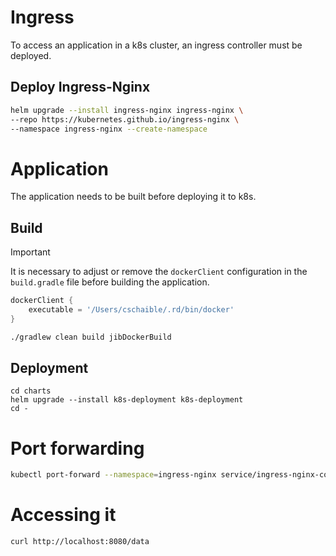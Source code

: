 # Ingress
To access an application in a k8s cluster, an ingress controller must be deployed.

## Deploy Ingress-Nginx
```bash
helm upgrade --install ingress-nginx ingress-nginx \
--repo https://kubernetes.github.io/ingress-nginx \
--namespace ingress-nginx --create-namespace
```

# Application
The application needs to be built before deploying it to k8s.

## Build

> [!IMPORTANT]
> It is necessary to adjust or remove the `dockerClient` configuration in the `build.gradle` file before building the application.
> ```groovy
> dockerClient {
>     executable = '/Users/cschaible/.rd/bin/docker'
> }
> ```

```bash
./gradlew clean build jibDockerBuild
```

## Deployment
```
cd charts
helm upgrade --install k8s-deployment k8s-deployment
cd -
```

# Port forwarding
```bash
kubectl port-forward --namespace=ingress-nginx service/ingress-nginx-controller 8080:80
```

# Accessing it
```bash
curl http://localhost:8080/data
```